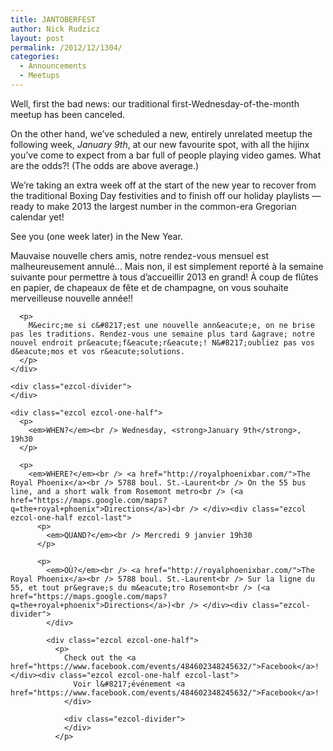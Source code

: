 ```yaml
---
title: JANTOBERFEST
author: Nick Rudzicz
layout: post
permalink: /2012/12/1304/
categories:
  - Announcements
  - Meetups
---
```

<div class="ezcol ezcol-one-half">
  <p>
    Well, first the bad news: our traditional first-Wednesday-of-the-month meetup has been canceled.
  </p>
  
  <p>
    On the other hand, we&#8217;ve scheduled a new, entirely unrelated meetup the following week, <em>January 9th</em>, at our new favourite spot, with all the hijinx you&#8217;ve come to expect from a bar full of people playing video games. What are the odds?! (The odds are above average.)
  </p>
  
  <p>
    We&#8217;re taking an extra week off at the start of the new year to recover from the traditional Boxing Day festivities and to finish off our holiday playlists &#8212; ready to make 2013 the largest number in the common-era Gregorian calendar yet!
  </p>
  
  <p>
    See you (one week later) in the New Year.</div><div class="ezcol ezcol-one-half ezcol-last">
      <p>
        Mauvaise nouvelle chers amis, notre rendez-vous mensuel est malheureusement annul&eacute;&#8230; Mais non, il est simplement report&eacute; &agrave; la semaine suivante pour permettre &agrave; tous d&#8217;accueillir 2013 en grand! &Agrave; coup de fl&ucirc;tes en papier, de chapeaux de f&ecirc;te et de champagne, on vous souhaite merveilleuse nouvelle ann&eacute;e!!
      </p>
      
      <p>
        M&ecirc;me si c&#8217;est une nouvelle ann&eacute;e, on ne brise pas les traditions. Rendez-vous une semaine plus tard &agrave; notre nouvel endroit pr&eacute;f&eacute;r&eacute;! N&#8217;oubliez pas vos d&eacute;mos et vos r&eacute;solutions.
      </p>
    </div>
    
    <div class="ezcol-divider">
    </div>
    
    <div class="ezcol ezcol-one-half">
      <p>
        <em>WHEN?</em><br /> Wednesday, <strong>January 9th</strong>, 19h30
      </p>
      
      <p>
        <em>WHERE?</em><br /> <a href="http://royalphoenixbar.com/">The Royal Phoenix</a><br /> 5788 boul. St.-Laurent<br /> On the 55 bus line, and a short walk from Rosemont metro<br /> (<a href="https://maps.google.com/maps?q=the+royal+phoenix">Directions</a>)<br /> </div><div class="ezcol ezcol-one-half ezcol-last">
          <p>
            <em>QUAND?</em><br /> Mercredi 9 janvier 19h30
          </p>
          
          <p>
            <em>OÙ?</em><br /> <a href="http://royalphoenixbar.com/">The Royal Phoenix</a><br /> 5788 boul. St.-Laurent<br /> Sur la ligne du 55, et tout pr&egrave;s du m&eacute;tro Rosemont<br /> (<a href="https://maps.google.com/maps?q=the+royal+phoenix">Directions</a>)<br /> </div><div class="ezcol-divider">
            </div>
            
            <div class="ezcol ezcol-one-half">
              <p>
                Check out the <a href="https://www.facebook.com/events/484602348245632/">Facebook</a>!</div><div class="ezcol ezcol-one-half ezcol-last">
                  Voir l&#8217;événement <a href="https://www.facebook.com/events/484602348245632/">Facebook</a>!
                </div>
                
                <div class="ezcol-divider">
                </div>
              </p>